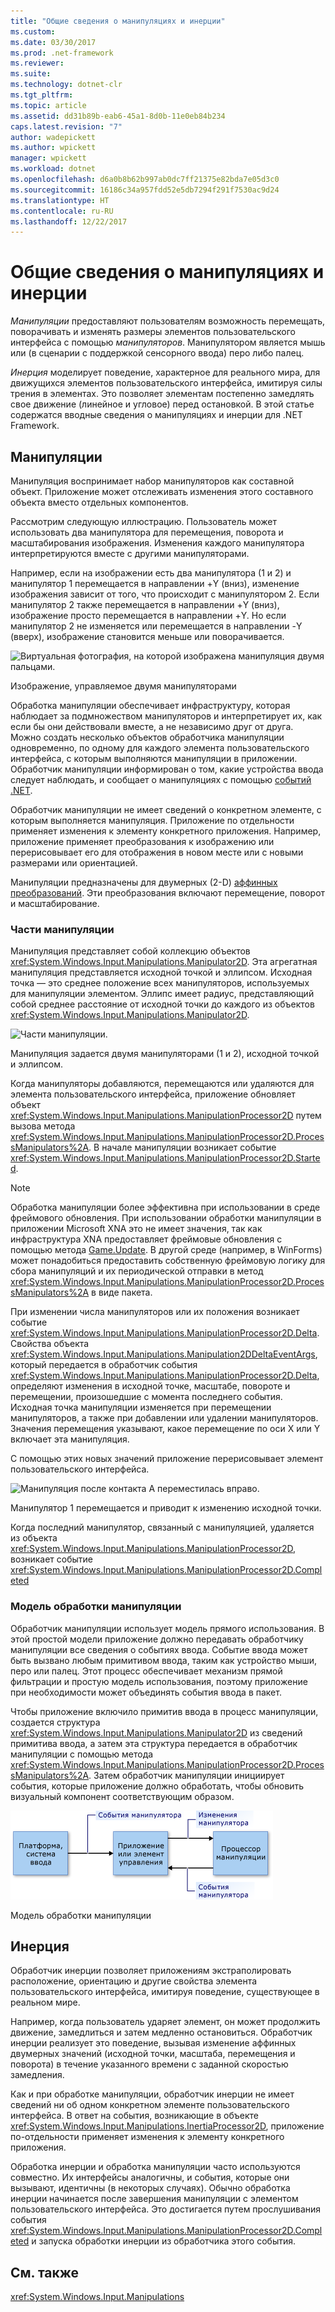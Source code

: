 ```yaml
---
title: "Общие сведения о манипуляциях и инерции"
ms.custom: 
ms.date: 03/30/2017
ms.prod: .net-framework
ms.reviewer: 
ms.suite: 
ms.technology: dotnet-clr
ms.tgt_pltfrm: 
ms.topic: article
ms.assetid: dd31b89b-eab6-45a1-8d0b-11e0eb84b234
caps.latest.revision: "7"
author: wadepickett
ms.author: wpickett
manager: wpickett
ms.workload: dotnet
ms.openlocfilehash: d6a0b8b62b997ab0dc7ff21375e82bda7e05d3c0
ms.sourcegitcommit: 16186c34a957fdd52e5db7294f291f7530ac9d24
ms.translationtype: HT
ms.contentlocale: ru-RU
ms.lasthandoff: 12/22/2017
---
```

# <a name="manipulations-and-inertia-overview"></a>Общие сведения о манипуляциях и инерции
*Манипуляции* предоставляют пользователям возможность перемещать, поворачивать и изменять размеры элементов пользовательского интерфейса с помощью *манипуляторов*. Манипулятором является мышь или (в сценарии с поддержкой сенсорного ввода) перо либо палец.  
  
 *Инерция* моделирует поведение, характерное для реального мира, для движущихся элементов пользовательского интерфейса, имитируя силы трения в элементах. Это позволяет элементам постепенно замедлять свое движение (линейное и угловое) перед остановкой. В этой статье содержатся вводные сведения о манипуляциях и инерции для .NET Framework.  
  
## <a name="manipulations"></a>Манипуляции  
 Манипуляция воспринимает набор манипуляторов как составной объект. Приложение может отслеживать изменения этого составного объекта вместо отдельных компонентов.  
  
 Рассмотрим следующую иллюстрацию. Пользователь может использовать два манипулятора для перемещения, поворота и масштабирования изображения. Изменения каждого манипулятора интерпретируются вместе с другими манипуляторами.  
  
 Например, если на изображении есть два манипулятора (1 и 2) и манипулятор 1 перемещается в направлении +Y (вниз), изменение изображения зависит от того, что происходит с манипулятором 2. Если манипулятор 2 также перемещается в направлении +Y (вниз), изображение просто перемещается в направлении +Y. Но если манипулятор 2 не изменяется или перемещается в направлении -Y (вверх), изображение становится меньше или поворачивается.  
  
 ![Виртуальная фотография, на которой изображена манипуляция двумя пальцами.](../../../docs/framework/common-client-technologies/media/manipulation-resize.png "Manipulation_Resize")  
  
 Изображение, управляемое двумя манипуляторами  
  
 Обработка манипуляции обеспечивает инфраструктуру, которая наблюдает за подмножеством манипуляторов и интерпретирует их, как если бы они действовали вместе, а не независимо друг от друга. Можно создать несколько объектов обработчика манипуляции одновременно, по одному для каждого элемента пользовательского интерфейса, с которым выполняются манипуляции в приложении. Обработчик манипуляции информирован о том, какие устройства ввода следует наблюдать, и сообщает о манипуляциях с помощью [событий .NET](http://msdn.microsoft.com/library/17sde2xt.aspx).  
  
 Обработчик манипуляции не имеет сведений о конкретном элементе, с которым выполняется манипуляция. Приложение по отдельности применяет изменения к элементу конкретного приложения. Например, приложение применяет преобразования к изображению или перерисовывает его для отображения в новом месте или с новыми размерами или ориентацией.  
  
 Манипуляции предназначены для двумерных (2-D) [аффинных преобразований](http://msdn.microsoft.com/library/ms533810\(VS.85\).aspx). Эти преобразования включают перемещение, поворот и масштабирование.  
  
### <a name="parts-of-a-manipulation"></a>Части манипуляции  
 Манипуляция представляет собой коллекцию объектов <xref:System.Windows.Input.Manipulations.Manipulator2D>. Эта агрегатная манипуляция представляется исходной точкой и эллипсом. Исходная точка — это среднее положение всех манипуляторов, используемых для манипуляции элементом. Эллипс имеет радиус, представляющий собой среднее расстояние от исходной точки до каждого из объектов <xref:System.Windows.Input.Manipulations.Manipulator2D>.  
  
 ![Части манипуляции.](../../../docs/framework/common-client-technologies/media/manipulation-definition.png "Manipulation_Definition")  
  
 Манипуляция задается двумя манипуляторами (1 и 2), исходной точкой и эллипсом.  
  
 Когда манипуляторы добавляются, перемещаются или удаляются для элемента пользовательского интерфейса, приложение обновляет объект <xref:System.Windows.Input.Manipulations.ManipulationProcessor2D> путем вызова метода <xref:System.Windows.Input.Manipulations.ManipulationProcessor2D.ProcessManipulators%2A>. В начале манипуляции возникает событие <xref:System.Windows.Input.Manipulations.ManipulationProcessor2D.Started>.  
  
> [!NOTE]
>  Обработка манипуляции более эффективна при использовании в среде фреймового обновления. При использовании обработки манипуляции в приложении Microsoft XNA это не имеет значения, так как инфраструктура XNA предоставляет фреймовые обновления с помощью метода [Game.Update](http://msdn.microsoft.com/library/microsoft.xna.framework.game.update.aspx). В другой среде (например, в WinForms) может понадобиться предоставить собственную фреймовую логику для сбора манипуляций и их периодической отправки в метод <xref:System.Windows.Input.Manipulations.ManipulationProcessor2D.ProcessManipulators%2A> в виде пакета.  
  
 При изменении числа манипуляторов или их положения возникает событие <xref:System.Windows.Input.Manipulations.ManipulationProcessor2D.Delta>. Свойства объекта <xref:System.Windows.Input.Manipulations.Manipulation2DDeltaEventArgs>, который передается в обработчик события <xref:System.Windows.Input.Manipulations.ManipulationProcessor2D.Delta>, определяют изменения в исходной точке, масштабе, повороте и перемещении, произошедшие с момента последнего события. Исходная точка манипуляции изменяется при перемещении манипуляторов, а также при добавлении или удалении манипуляторов. Значения перемещения указывают, какое перемещение по оси X или Y включает эта манипуляция.  
  
 С помощью этих новых значений приложение перерисовывает элемент пользовательского интерфейса.  
  
 ![Манипуляция после контакта A переместилась вправо.](../../../docs/framework/common-client-technologies/media/manipulation-changed.png "Manipulation_Changed")  
  
 Манипулятор 1 перемещается и приводит к изменению исходной точки.  
  
 Когда последний манипулятор, связанный с манипуляцией, удаляется из объекта <xref:System.Windows.Input.Manipulations.ManipulationProcessor2D>, возникает событие <xref:System.Windows.Input.Manipulations.ManipulationProcessor2D.Completed>  
  
### <a name="the-manipulation-processing-model"></a>Модель обработки манипуляции  
 Обработчик манипуляции использует модель прямого использования. В этой простой модели приложение должно передавать обработчику манипуляции все сведения о событиях ввода. Событие ввода может быть вызвано любым примитивом ввода, таким как устройство мыши, перо или палец. Этот процесс обеспечивает механизм прямой фильтрации и простую модель использования, поэтому приложение при необходимости может объединять события ввода в пакет.  
  
 Чтобы приложение включило примитив ввода в процесс манипуляции, создается структура <xref:System.Windows.Input.Manipulations.Manipulator2D> из сведений примитива ввода, а затем эта структура передается в обработчик манипуляции с помощью метода <xref:System.Windows.Input.Manipulations.ManipulationProcessor2D.ProcessManipulators%2A>. Затем обработчик манипуляции инициирует события, которые приложение должно обработать, чтобы обновить визуальный компонент соответствующим образом.  
  
 ![Поток манипуляций модели прямого использования.](../../../docs/framework/common-client-technologies/media/manipulation-flow.png "Manipulation_Flow")  
  
 Модель обработки манипуляции  
  
## <a name="inertia"></a>Инерция  
 Обработчик инерции позволяет приложениям экстраполировать расположение, ориентацию и другие свойства элемента пользовательского интерфейса, имитируя поведение, существующее в реальном мире.  
  
 Например, когда пользователь ударяет элемент, он может продолжить движение, замедлиться и затем медленно остановиться. Обработчик инерции реализует это поведение, вызывая изменение аффинных двумерных значений (исходной точки, масштаба, перемещения и поворота) в течение указанного времени с заданной скоростью замедления.  
  
 Как и при обработке манипуляции, обработчик инерции не имеет сведений ни об одном конкретном элементе пользовательского интерфейса. В ответ на события, возникающие в объекте <xref:System.Windows.Input.Manipulations.InertiaProcessor2D>, приложение по-отдельности применяет изменения к элементу конкретного приложения.  
  
 Обработка инерции и обработка манипуляции часто используются совместно. Их интерфейсы аналогичны, и события, которые они вызывают, идентичны (в некоторых случаях). Обычно обработка инерции начинается после завершения манипуляции с элементом пользовательского интерфейса. Это достигается путем прослушивания события <xref:System.Windows.Input.Manipulations.ManipulationProcessor2D.Completed> и запуска обработки инерции из обработчика этого события.  
  
## <a name="see-also"></a>См. также  
 <xref:System.Windows.Input.Manipulations>
